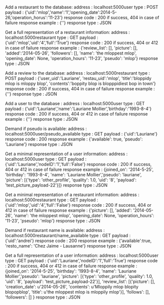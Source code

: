 Add a restaurant to the database:
	address	:	localhost:5000user
	type	:	POST
	payload	:	{'uid':'mlop','name':'1','opening_date':2014-5-26,'operation_horus':'11-23'}
	response code	:	200 if success, 404 in case of failure
	response example	:	{''}
	response type	:	JSON
 

Get a full representation of a restaurant information:
	address	:	localhost:5000restaurant
	type	:	GET
	payload	:	{'uid':'mlop','uid':'4','full':'True'}
	response code	:	200 if success, 404 or 412 in case of failure
	response example	:	{'review_list': [], 'picture': [], 'added':'2014-05-26', 'followers': [], 'name': 'the mloppest mlop', 'opening_date': None, 'operation_hours': '11-23', 'pseudo': 'mlop'}
	response type	:	JSON


Add a review to the database:
	address	:	localhost:5000restaurant
	type	:	POST
	payload	:	{'user_uid':'Lauriane', 'restau_uid':'mlop', 'title':'bloppidy mlop is mloppy blop', 'contents':'boppity blop is blopppidiest bop in town'}
	response code	:	200 if success, 404 in case of failure
	response example	:	{''}
	response type	:	JSON


Add a user to the database :
	address	:	localhost:5000user
	type	:	GET
	payload	:	{'uid':'Lauriane','name':'Lauriane Mollier','birthday':'1993-8-4'}
	response code	:	200 if success, 404 or 412 in case of failure
	response example	:	{''}
	response type	:	JSON


Demand if pseudo is available:
	address	:	localhost:5000user/pseudo_available
	type	:	GET
	payload	:	{'uid':'Lauriane'}
	response code	:	200
	response example	:	{'available': true, 'pseudo': 'Lauriane'}
	response type	:	JSON


Get a minimal representation of a user information:
	address	:	localhost:5000user
	type	:	GET
	payload	:	{'uid':'Lauriane','nodeID':'1','full':'False'}
	response code	:	200 if success, 404 or 412 in case of failure
	response example	:	{joined_on': '2014-5-25', 'birthday': '1993-8-4', 'name': 'Lauriane Mollier','pseudo': 'lauriane', 'picture': [{'type': 'other_profile', 'quality': 1.0, 'uid': '8', 'payload': 'test_picture_payload-22'}]}
	response type	:	JSON


Get a minimal representation of a restaurant information:
	address	:	localhost:5000restaurant
	type	:	GET
	payload	:	{'uid':'mlop','uid':'4','full':'False'}
	response code	:	200 if success, 404 or 412 in case of failure
	response example	:	{'picture': [], 'added': '2014-05-26', 'name': 'the mloppest mlop', 'opening_date': None, 'operation_hours': '11-23', 'pseudo': 'mlop'}
	response type	:	JSON


Demand if restaurant name is available:
	address	:	localhost:5000restaurant/name_available
	type	:	GET
	payload	:	{'uid':'andrei'}
	response code	:	200
	response example	:	{'available':true, 'resto_name': 'Chez Jaime - Lausanne'}
	response type	:	JSON


Get a full representation of a user information:
	address	:	localhost:5000user
	type	:	GET
	payload	:	{'uid':'Lauriane','nodeID':'1','full':'True'}
	response code	:	200 if success, 404 or 412 in case of failure
	response example	:	{joined_on': '2014-5-25', 'birthday': '1993-8-4', 'name': 'Lauriane Mollier','pseudo': 'lauriane', 'picture': [{'type': 'other_profile', 'quality': 1.0, 'uid': '8', 'payload': 'test_picture_payload-22'}], 'review_list': [{'picture': [], 'creation_date': u'2014-05-26', 'contents': u'Mloppily mlop blopity blopopblop', 'title': u'the mloppest mlop is mloppily mlop'}], 'follows': [], 'followers': [] }
	response type	:	JSON


